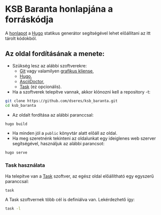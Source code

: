 # KSB Baranta honlapjána a forráskódja

A [honlapot](www.ksb_baranta.hu) a [Hugo](https://gohugo.io/) statikus generátor segítségével lehet előállítani az itt tárolt kódokból. 

## Az oldal fordításának a menete:

* Szükség lesz az alábbi szoftverekre:
  * [Git](https://git-scm.com/book/en/v2/Getting-Started-Installing-Git) vagy valamilyen [grafikus kliense](https://git-scm.com/downloads/guis),
  * [Hugo](https://gohugo.io/installation/),
  * [AsciiDoctor](https://docs.asciidoctor.org/asciidoctor/latest/install/),
  * [Task](https://taskfile.dev/installation/) (ez opcionális).
* Ha a szoftverek telepítve vannak, akkor klónozni kell a repository -t: 
```bash
git clone https://github.com/dseres/ksb_baranta.git
cd ksb_baranta
```
* Az oldalt fordítása az alábbi paranccsal:
```bash
hugo build
```
* Ha minden jól a `public` könyvtár alatt előáll az oldal.
* Ha meg szeretnénk tekinteni az oldalunkat egy ideiglenes web szerver segítségével, használjuk az alábbi parancsot:
```bash
hugo serve
```

### Task használata

Ha telepítve van a [Task](https://taskfile.dev) szoftver, az egész oldal előállítható egy egyszerű paranccsal: 
```bash
task
```
A Task szoftvernek több cél is definiálva van. Lekérdezhető így:
```bash
task -l
```
